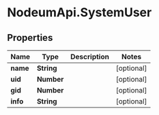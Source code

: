 # NodeumApi.SystemUser

## Properties

Name | Type | Description | Notes
------------ | ------------- | ------------- | -------------
**name** | **String** |  | [optional] 
**uid** | **Number** |  | [optional] 
**gid** | **Number** |  | [optional] 
**info** | **String** |  | [optional] 



